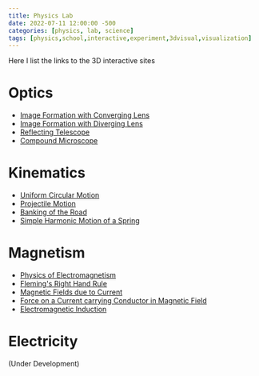 ```yaml
---
title: Physics Lab
date: 2022-07-11 12:00:00 -500
categories: [physics, lab, science]
tags: [physics,school,interactive,experiment,3dvisual,visualization]
---
```


Here I list the links to the 3D interactive sites 

# Optics

* [Image Formation with Converging Lens](https://effectuall.github.io/)
* [Image Formation with Diverging Lens](https://effectuall.github.io/)
* [Reflecting Telescope](https://effectuall.github.io/)
* [Compound Microscope](https://effectuall.github.io/)

# Kinematics

* [Uniform Circular Motion](https://effectuall.github.io/)
* [Projectile Motion](https://effectuall.github.io/)
* [Banking of the Road](https://effectuall.github.io/)
* [Simple Harmonic Motion of a Spring](https://effectuall.github.io/)

# Magnetism

* [Physics of Electromagnetism](https://effectuall.github.io/)
* [Fleming's Right Hand Rule](https://effectuall.github.io/)
* [Magnetic Fields due to Current](https://effectuall.github.io/)
* [Force on a Current carrying Conductor in Magnetic Field](https://effectuall.github.io/)
* [Electromagnetic Induction](https://effectuall.github.io/)

# Electricity

(Under Development)


